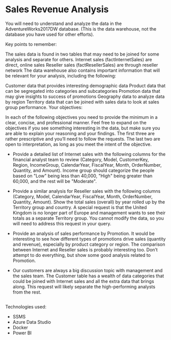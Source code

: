 
# Sales Revenue Analysis

You will need to understand and analyze the data in the AdventureWorks2017DW database. (This is the data warehouse, not the database you have used for other efforts).

Key points to remember:

The sales data is found in two tables that may need to be joined for some analysis and separate for others.
Internet sales (factInternetSales) are direct, online sales
Reseller sales (factResellerSales) are through reseller network
The data warehouse also contains important information that will be relevant for your analysis, including the following:

Customer data that provides interesting demographic data
Product data that can be segregated into categories and subcategories
Promotion data that may give insights to success of promotions
Geography data to analyze data by region
Territory data that can be joined with sales data to look at sales group performance.
Your objectives:

In each of the following objectives you need to provide the minimum in a clear, concise, and professional manner. Feel free to expand on the objectives if you see something interesting in the data, but make sure you are able to explain your reasoning and your findings. The first three are rather prescriptive and you’ll need to follow the requests. The last two are open to interpretation, as long as you meet the intent of the objective.

* Provide a detailed list of Internet sales with the following columns for the financial analyst team to review (Category, Model, CustomerKey, Region, IncomeGroup, CalendarYear, FiscalYear, Month, OrderNumber, Quantity, and Amount). Income group should categorize the people based on "Low" being less than 40,000, "High" being greater than 60,000, and the rest will be "Moderate".

* Provide a similar analysis for Reseller sales with the following columns (Category, Model, CalendarYear, FiscalYear, Month, OrderNumber, Quantity, Amount).
Show the total sales (overall) by year rolled up by the Territory group and country. A special request is that the United Kingdom is no longer part of Europe and management wants to see their totals as a separate Territory group. You cannot modify the data, so you will need to address this request in your query.

* Provide an analysis of sales performance by Promotion. It would be interesting to see how different types of promotions drive sales (quantity and revenue), especially by product category or region. The comparison between Internet and Reseller sales is probably interesting too. Don’t attempt to do everything, but show some good analysis related to Promotion.

* Our customers are always a big discussion topic with management and the sales team. The Customer table has a wealth of data categories that could be joined with Internet sales and all the extra data that brings along. This request will likely separate the high-performing analysts from the rest.

##
Technologies used:
* SSMS 
* Azure Data Studio 
* Docker 
* Power BI


